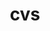 ---
layout: page
title: cvs
nav: true
nav_order: 4
dropdown: true
children: 
    - title: patrick's cv
      permalink: /cv_patrick/
    - title: divider
    - title: ryan's cv
      permalink: /cv_ryan/
---